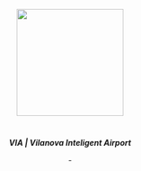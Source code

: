<p align="center">
<img src="https://github.com/user-attachments/assets/690bc985-3570-4d79-8680-40d76cfc0ad3" height="190">
</p>

<h1 align="center">
</h1>
<p align="center"><i><b> VIA | Vilanova Inteligent Airport </b></i></p>
<p align="center"><i><b>  </b></i></p>
<p align="center">
- 
<p>
